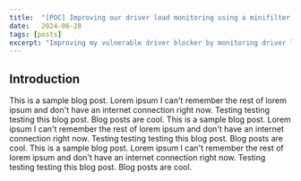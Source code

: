```yaml
---
title:  "[POC] Improving our driver load monitoring using a minifilter driver"
date:   2024-06-28
tags: [posts]
excerpt: "Improving my vulnerable driver blocker by monitoring driver loading using a minifilter driver and better scanning using YARA signatures"
---
```

Introduction
---
This is a sample blog post. Lorem ipsum I can't remember the rest of lorem ipsum and don't have an internet connection right now. Testing testing testing this blog post. Blog posts are cool.
This is a sample blog post. Lorem ipsum I can't remember the rest of lorem ipsum and don't have an internet connection right now. Testing testing testing this blog post. Blog posts are cool.
This is a sample blog post. Lorem ipsum I can't remember the rest of lorem ipsum and don't have an internet connection right now. Testing testing testing this blog post. Blog posts are cool.

 

